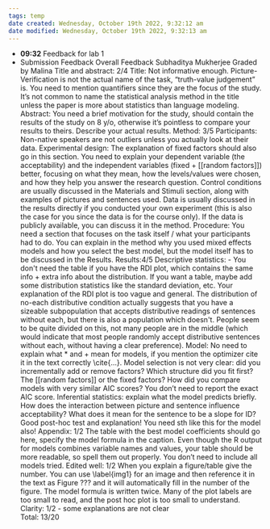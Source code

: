 ```yaml
---
tags: temp
date created: Wednesday, October 19th 2022, 9:32:12 am
date modified: Wednesday, October 19th 2022, 9:32:13 am
---
```

- **09:32** Feedback for lab 1
- Submission Feedback
Overall Feedback
Subhaditya Mukherjee
Graded by Malina
Title and abstract:  2/4
Title: Not informative enough. Picture-Verification is not the actual name of the task, “truth-value judgement” is. You need to mention quantifiers since they are the focus of the study. It’s not common to name the statistical analysis method in the title unless the paper is more about statistics than language modeling.
Abstract: You need a brief motivation for the study, should contain the results of the study on 8 y/o, otherwise it’s pointless to compare your results to theirs. Describe your actual results.
Method: 3/5
Participants: Non-native speakers are not outliers unless you actually look at their data. 
Experimental design: The explanation of fixed factors should also go in this section. You need to explain your dependent variable (the acceptability) and the independent variables (fixed + [[random factors]]) better, focusing on what they mean, how the levels/values were chosen, and how they help you answer the research question. 
Control conditions are usually discussed in the Materials and Stimuli section, along with examples of pictures and sentences used.
Data is usually discussed in the results directly if you conducted your own experiment (this is also the case for you since the data is for the course only). If the data is publicly available, you can discuss it in the method.
Procedure: You need a section that focuses on the task itself / what your participants had to do.
You can explain in the method why you used mixed effects models and how you select the best model, but the model itself has to be discussed in the Results.
Results:4/5
Descriptive statistics: - You don't need the table if you have the RDI plot, which contains the same info + extra info about the distribution. If you want a table, maybe add some distribution statistics like the standard deviation, etc. Your explanation of the RDI plot is too vague and general. The distribution of no-each distributive condition actually suggests that you have a sizeable subpopulation that accepts distributive readings of sentences without each, but there is also a population which doesn't. People seem to be quite divided on this, not many people are in the middle (which would indicate that most people randomly accept distributive sentences without each, without having a clear preference). 
Model: No need to explain what * and + mean for models, if you mention the optimizer cite it in the text correctly \cite{...}. Model selection is not very clear: did you incrementally add or remove factors? Which structure did you fit first? The [[random factors]] or the fixed factors? How did you compare models with very similar AIC scores? You don’t need to report the exact AIC score.
Inferential statistics: explain what the model predicts briefly. How does the interaction between picture and sentence influence acceptability? What does it mean for the sentence to be a slope for ID? Good post-hoc test and explanation! You need sth like this for the model also!
Appendix: 1/2
The table with the best model coefficients should go here, specify the model formula in the caption.  Even though the R output for models combines variable names and values, your table should be more readable, so spell them out properly. You don’t need to include all models tried.
Edited well: 1/2
When you explain a figure/table give the number. You can use \label{img1} for an image and then reference it in the text as Figure
???
 and it will automatically fill in the number of the figure.  The model formula is written twice. Many of the plot labels are too small to read, and the post hoc plot is too small to understand.
Clarity: 1/2 - some explanations are not clear  
Total: 13/20

